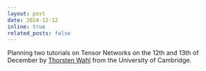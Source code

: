 ```yaml
---
layout: post
date: 2024-12-12
inline: true
related_posts: false
---
```

Planning two tutorials on Tensor Networks on the 12th and 13th of December by [Thorsten Wahl](https://www.tcm.phy.cam.ac.uk/profiles/tw344/) from the University of Cambridge. 
